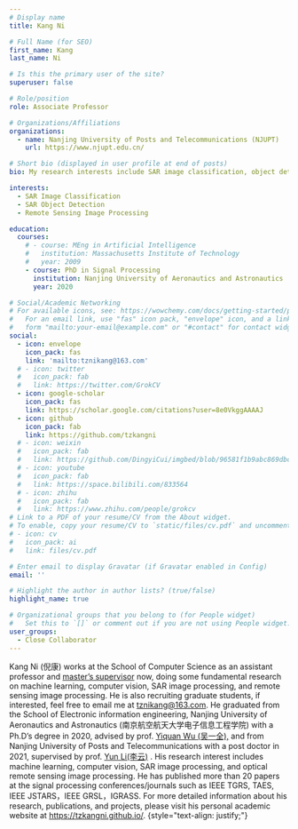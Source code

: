 ```yaml
---
# Display name
title: Kang Ni

# Full Name (for SEO)
first_name: Kang
last_name: Ni

# Is this the primary user of the site?
superuser: false

# Role/position
role: Associate Professor

# Organizations/Affiliations
organizations:
  - name: Nanjing University of Posts and Telecommunications (NJUPT)
    url: https://www.njupt.edu.cn/

# Short bio (displayed in user profile at end of posts)
bio: My research interests include SAR image classification, object detection, and remote sensing image processing.

interests:
  - SAR Image Classification
  - SAR Object Detection
  - Remote Sensing Image Processing

education:
  courses:
    # - course: MEng in Artificial Intelligence
    #   institution: Massachusetts Institute of Technology
    #   year: 2009
    - course: PhD in Signal Processing
      institution: Nanjing University of Aeronautics and Astronautics
      year: 2020

# Social/Academic Networking
# For available icons, see: https://wowchemy.com/docs/getting-started/page-builder/#icons
#   For an email link, use "fas" icon pack, "envelope" icon, and a link in the
#   form "mailto:your-email@example.com" or "#contact" for contact widget.
social:
  - icon: envelope
    icon_pack: fas
    link: 'mailto:tznikang@163.com'
  # - icon: twitter
  #   icon_pack: fab
  #   link: https://twitter.com/GrokCV
  - icon: google-scholar
    icon_pack: fas
    link: https://scholar.google.com/citations?user=8e0VkggAAAAJ
  - icon: github
    icon_pack: fab
    link: https://github.com/tzkangni
  # - icon: weixin
  #   icon_pack: fab
  #   link: https://github.com/DingyiCui/imgbed/blob/96581f1b9abc869dbc6cdb387025db99c7b8cca2/wechat%20picture/wechat.jpg
  # - icon: youtube
  #   icon_pack: fab
  #   link: https://space.bilibili.com/833564
  # - icon: zhihu
  #   icon_pack: fab
  #   link: https://www.zhihu.com/people/grokcv
# Link to a PDF of your resume/CV from the About widget.
# To enable, copy your resume/CV to `static/files/cv.pdf` and uncomment the lines below.
# - icon: cv
#   icon_pack: ai
#   link: files/cv.pdf

# Enter email to display Gravatar (if Gravatar enabled in Config)
email: ''

# Highlight the author in author lists? (true/false)
highlight_name: true

# Organizational groups that you belong to (for People widget)
#   Set this to `[]` or comment out if you are not using People widget.
user_groups:
  - Close Collaborator
---
```


Kang Ni (倪康) works at the School of Computer Science  as an assistant professor and [master’s supervisor](https://yjs.njupt.edu.cn/dsgl/nocontrol/college/dsfcxq.htm?dsJbxxId=32C25D4D68CE834EB4FF94079834CE0E) now, doing some fundamental research on  machine learning, computer vision, SAR image processing, and remote sensing image processing. He is also recruiting graduate students, if interested, feel free to email me at [tznikang@163.com](mailto:tznikang@163.com). He graduated from the School of Electronic information engineering, Nanjing University of Aeronautics and Astronautics (南京航空航天大学电子信息工程学院) with a Ph.D’s degree in 2020, advised by prof. [Yiquan Wu (吴一全),](http://faculty.nuaa.edu.cn/wyq2/zh_CN/index.htm) and from Nanjing University of Posts and Telecommunications with a post doctor in 2021, supervised by prof. [Yun Li(李云)](https://lidata-ai.github.io) . His research interest includes machine learning, computer vision, SAR image processing, and optical remote sensing image processing. He has published more than 20 papers  at the signal processing conferences/journals such as IEEE TGRS, TAES, IEEE JSTARS，IEEE GRSL，IGRASS. For more detailed information about his research, publications, and projects, please visit his personal academic website at <https://tzkangni.github.io/>.
{style="text-align: justify;"}



